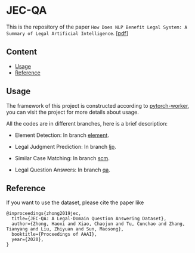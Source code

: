 # JEC-QA

This is the repository of the paper ``How Does NLP Benefit Legal System: A Summary of Legal Artificial Intelligence``. [[pdf](https://arxiv.org/pdf/2004.12158)]

## Content

- [Usage](#Usage)
- [Reference](#Reference)

## Usage

The framework of this project is constructed according to [pytorch-worker](https://github.com/haoxizhong/pytorch-worker), you can visit the project for more details about usage.

All the codes are in different branches, here is a brief description:

* Element Detection: In branch [element](https://github.com/thunlp/CLAIM/tree/element).

* Legal Judgment Prediction: In branch [ljp](https://github.com/thunlp/CLAIM/tree/ljp).

* Similar Case Matching: In branch [scm](https://github.com/thunlp/CLAIM/tree/scm).
* Legal Question Answers: In branch [qa](https://github.com/thunlp/CLAIM/tree/qa).

## Reference

If you want to use the dataset, please cite the paper like

```
@inproceedings{zhong2019jec,
  title={JEC-QA: A Legal-Domain Question Answering Dataset},
  author={Zhong, Haoxi and Xiao, Chaojun and Tu, Cunchao and Zhang, Tianyang and Liu, Zhiyuan and Sun, Maosong},
  booktitle={Proceedings of AAAI},
  year={2020},
}
```